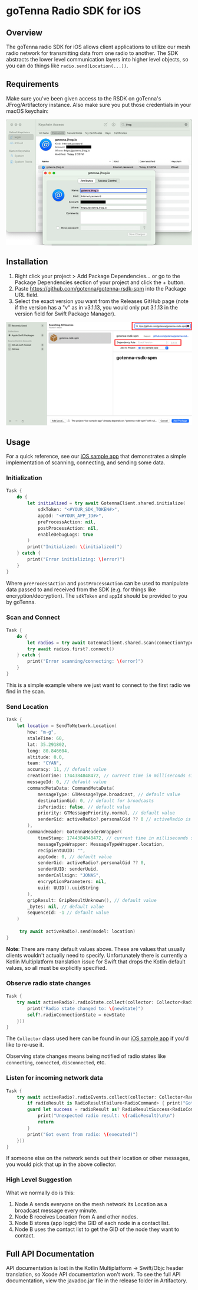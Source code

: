 # goTenna Radio SDK for iOS

## Overview
The goTenna radio SDK for iOS allows client applications to utilize our mesh radio network for transmitting data from one radio to another. The SDK abstracts the lower level communication layers into higher level objects, so you can do things like `radio.send(Location(...))`.

## Requirements
Make sure you've been given access to the RSDK on goTenna's JFrog/Artifactory instance. Also make sure you put those credentials in your macOS keychain:

![](img/keychain.png)

## Installation
1. Right click your project > Add Package Dependencies... or go to the Package Dependencies section of your project and click the + button.
2. Paste https://github.com/gotenna/gotenna-rsdk-spm into the Package URL field.
3. Select the exact version you want from the Releases GitHub page (note if the version has a "v" as in v3.1.13, you would only put 3.1.13 in the version field for Swift Package Manager).

![](img/package.png)

## Usage

For a quick reference, see our [iOS sample app](https://github.com/gotenna/rsdk-samples/tree/main/ios) that demonstrates a simple implementation of scanning, connecting, and sending some data.

### Initialization

```swift
Task {
    do {
        let initialized = try await GotennaClient.shared.initialize(
            sdkToken: "<#YOUR_SDK_TOKEN#>",
            appId: "<#YOUR_APP_ID#>",
            preProcessAction: nil,
            postProcessAction: nil,
            enableDebugLogs: true
        )
        print("Initialized: \(initialized)")
    } catch {
        print("Error initializing: \(error)")
    }
}
```

Where `preProcessAction` and `postProcessAction` can be used to manipulate data passed to and received from the SDK (e.g. for things like encryption/decryption). The `sdkToken` and `appId` should be provided to you by goTenna.

### Scan and Connect

```swift
Task {
    do {
        let radios = try await GotennaClient.shared.scan(connectionType: ConnectionType.ble, address: nil)
        try await radios.first?.connect()
    } catch {
        print("Error scanning/connecting: \(error)")
    }
}
```

This is a simple example where we just want to connect to the first radio we find in the scan.

### Send Location

```swift
Task {
    let location = SendToNetwork.Location(
        how: "m-g",
        staleTime: 60,
        lat: 35.291802,
        long: 80.846604,
        altitude: 0.0,
        team: "CYAN",
        accuracy: 11, // default value
        creationTime: 1744384848472, // current time in milliseconds since epoch
        messageId: 0, // default value
        commandMetaData: CommandMetaData(
            messageType: GTMessageType.broadcast, // default value
            destinationGid: 0, // default for broadcasts
            isPeriodic: false, // default value
            priority: GTMessagePriority.normal, // default value
            senderGid: activeRadio?.personalGid ?? 0 // activeRadio is a locally stored variable for the radio we connected to
        ),
        commandHeader: GotennaHeaderWrapper(
            timeStamp: 1744384848472, // current time in milliseconds since epoch,
            messageTypeWrapper: MessageTypeWrapper.location,
            recipientUUID: "",
            appCode: 0, // default value
            senderGid: activeRadio?.personalGid ?? 0,
            senderUUID: senderUuid,
            senderCallsign: "JONAS",
            encryptionParameters: nil,
            uuid: UUID().uuidString
        ),
        gripResult: GripResultUnknown(), // default value
        _bytes: nil, // default value
        sequenceId: -1 // default value
    )

     try await activeRadio?.send(model: location)
}
```

**Note**: There are many default values above. These are values that usually clients wouldn't actually need to specify. Unfortunately there is currently a Kotlin Multiplatform translation issue for Swift that drops the Kotlin default values, so all must be explicitly specified.

### Observe radio state changes

```swift
Task {
    try await activeRadio?.radioState.collect(collector: Collector<RadioState>(callback: { [weak self] newState in
        print("Radio state changed to: \(newState)")
        self?.radioConnectionState = newState
    }))
}
```

The `Collector` class used here can be found in our [iOS sample app](https://github.com/gotenna/rsdk-samples/blob/main/ios/ios-sample-app/Collector.swift) if you'd like to re-use it.

Observing state changes means being notified of radio states like `connecting`, `connected`, `disconnected`, etc.

### Listen for incoming network data

```swift
Task {
    try await activeRadio?.radioEvents.collect(collector: Collector<RadioResult>(callback: { radioResult in
        if radioResult is RadioResultFailure<RadioCommand> { print("Got failure") }
        guard let success = radioResult as? RadioResultSuccess<RadioCommand>, let executed = success.executed else {
            print("Unexpected radio result: \(radioResult)\n\n")
            return
        }
        print("Got event from radio: \(executed)")
    }))
}
```

If someone else on the network sends out their location or other messages, you would pick that up in the above collector.

### High Level Suggestion

What we normally do is this:

1. Node A sends everyone on the mesh network its Location as a broadcast message every minute.
1. Node B receives Location from A and other nodes.
1. Node B stores (app logic) the GID of each node in a contact list.
1. Node B uses the contact list to get the GID of the node they want to contact.

## Full API Documentation

API documentation is lost in the Kotlin Multiplatform -> Swift/Objc header translation, so Xcode API documentation won't work. To see the full API documentation, view the javadoc.jar file in the release folder in Artifactory.